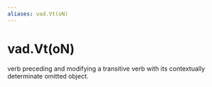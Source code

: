 ```yaml
---
aliases: vad.Vt(oN)
---
```

# vad.Vt(oN)

verb preceding and modifying a transitive verb with its contextually determinate omitted object.